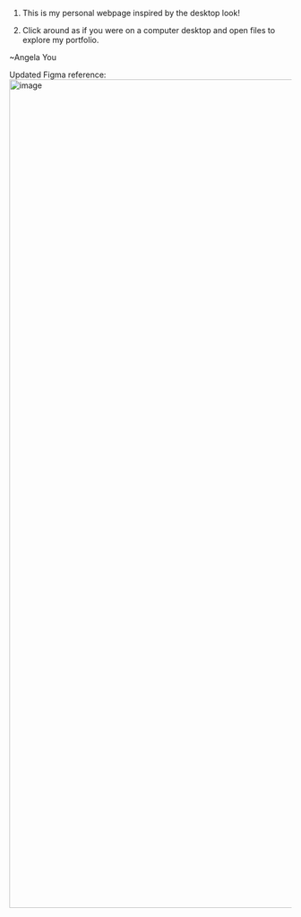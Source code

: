 

1. This is my personal webpage inspired by the desktop look! 

2. Click around as if you were on a computer desktop and open files to explore my portfolio.

~Angela You

Updated Figma reference:
<img width="1179" height="1476" alt="image" src="https://github.com/user-attachments/assets/c990c491-baf2-4854-b944-791fd57d3d81" />

